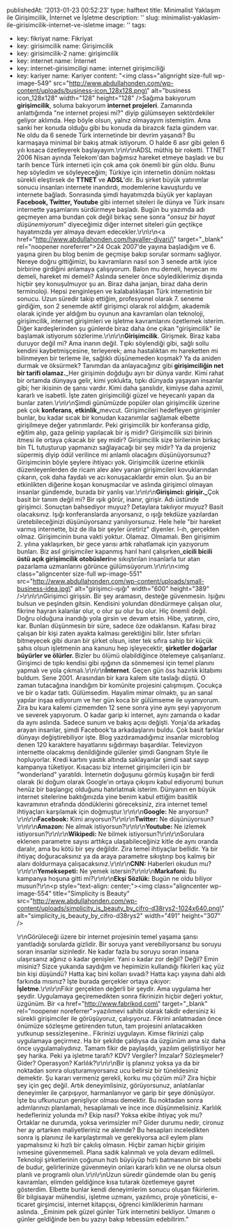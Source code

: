 publishedAt: '2013-01-23 00:52:23'
type: halftext
title: Minimalist Yaklaşım ile Girişimcilik, İnternet ve İşletme
description: ''
slug: minimalist-yaklasim-ile-girisimcilik-internet-ve-isletme
image: ''
tags:
  - key: fikriyat
    name: Fikriyat
  - key: girisimcilik
    name: Girişimcilik
  - key: girisimcilik-2
    name: girişimcilik
  - key: internet
    name: İnternet
  - key: internet-girisimciligi
    name: internet girişimciliği
  - key: kariyer
    name: Kariyer
content: "<img class=\"alignright size-full wp-image-549\" src=\"http://www.abdullahonden.com/wp-content/uploads/business-icon_128x128.png\" alt=\"business icon_128x128\" width=\"128\" height=\"128\" />Sağıma bakıyorum <strong>girişimcilik</strong>, soluma bakıyorum <strong>internet projeleri</strong>. Zamanında anlattığımda \"ne internet projesi mi?\" diyip gülümseyen sektördekiler geliyor aklımda. Hep böyle olsun, yalnız olmayayım istemiştim. Ama sanki her konuda olduğu gibi bu konuda da birazcık fazla gündem var. Ne oldu da 6 senede Türk internetinde bir devrim yaşandı? Bu karmaşaya minimal bir bakış atmak istiyorum. O halde 6 asır gibi gelen 6 yılı kısaca özetleyerek başlayayım.\r\n\r\nADSL müthiş bir roketti. TTNET 2006 Nisan ayında Telekom'dan bağımsız hareket etmeye başladı ve bu tarih bence Türk interneti için çok ama çok önemli bir gün oldu. Bunu hep söyledim ve söyleyeceğim; Türkiye için internetin dönüm noktası sürekli eleştirsek de <strong>TTNET</strong> ve <strong>ADSL</strong>'dir. Bu şirket büyük yatırımlar sonucu insanları internete inandırdı, modemlerine kavuşturdu ve internete bağladı. Sonrasında şimdi hayatımızda büyük yer kaplayan <strong>Facebook, Twitter, Youtube</strong> gibi internet siteleri ile dünya ve Türk insanı internette yaşamlarını sürdürmeye başladı. Bugün bu yazımda adı geçmeyen ama bundan çok değil birkaç sene sonra \"<em>onsuz bir hayat düşünemiyorum</em>\" diyeceğimiz diğer internet siteleri gün geçtikçe hayatımızda yer almaya devam edecekler.\r\n\r\n<a href=\"http://www.abdullahonden.com/hayaller-diyari/\" target=\"_blank\" rel=\"noopener noreferrer\">24 Ocak 2007</a>'de yayına başladığım ve 6. yaşına giren bu blog benim de geçmişe bakıp sorular sormamı sağlıyor. Nereye doğru gittiğimizi, bu kavramların nasıl son 3 senede artık iyice birbirine girdiğini anlamaya çalışıyorum. Balon mu demeli, heyecan mı demeli, hareket mi demeli? Aslında seneler önce söylediklerimiz dışında hiçbir şey konuşulmuyor şu an. Biraz daha janjan, biraz daha derin terminoloji. Hepsi zenginleşen ve kalabalıklaşan Türk internetinin bir sonucu. Uzun süredir takip ettiğim, profesyonel olarak 7. seneme girdiğim, son 2 senemde aktif girişimçi olarak rol aldığım, akademik olarak içinde yer aldığım bu oyunun ana kavramları olan teknoloji, girişimcilik, internet girişimleri ve işletme kavramlarını özetlemek isterim. Diğer kardeşlerinden şu günlerde biraz daha öne çıkan \"girişimcilik\" ile başlamak istiyorum sözlerime.\r\n\r\n<strong>Girişimcilik</strong>. Girişmek. Biraz kaba duruyor değil mi? Ama inanın değil. Tıpkı söylendiği gibi, sağlı sollu kendini kaybetmişçesine, terleyerek; ama hastalıktan mı hareketten mi bilinmeyen bir terleme ile, sağlıklı düşünemeden koşmak? Ya da aniden durmak ve öksürmek? Tanımdan da anlayacağınız gibi<strong> girişimciliğin net bir tarifi olamaz.</strong>\_Her girişimin doğduğu ayrı bir dünya vardır. Kimi rahat bir ortamda dünyaya gelir, kimi yoklukta, tıpkı dünyada yaşayan insanlar gibi; her ikisinin de şansı vardır. Kimi daha şanslıdır, kimiyse daha azimli, kararlı ve isabetli. İşte zaten girişimciliği güzel ve heyecanlı yapan da bunlar zaten.\r\n\r\nŞimdi günümüzde popüler olan girişimcilik üzerine pek çok <strong>konferans</strong>, <strong>etkinlik\_</strong>mevcut. Girişimcileri hedefleyen girişimler bunlar, bu kadar sıcak bir konudan kazanımlar sağlamak elbette girişilmeye değer yatırımlardır. Peki girişimcilik bir konferansa gidip, eğitim alıp, gaza gelinip yapılacak bir iş midir? Girişimcilik sizi birinin itmesi ile ortaya çıkacak bir şey midir? Girişimcilik size birilerinin birkaç bin TL tutuşturup yapmanızı sağlayacağı bir şey midir? Ya da projeniz süpermiş diyip ödül verilince mi anlamlı olacağını düşünüyorsunuz? Girişimcinin böyle şeylere ihtiyacı yok. Girişimcilik üzerine etkinlik düzenleyenlerden de ricam alev alev yanan girişimcileri kovuklarından çıkarın, çok daha faydalı ve acı konuşacaklardır emin olun. Şu an bir etkinlikten diğerine koşan konuşmacılar ve aslında girişimci olmayan insanlar gündemde, burada bir yanlış var.\r\n\r\n<strong>Girişimci: girişir.\_</strong>Çok basit bir tanım değil mi? Bir ışık görür, inanır, girişir. Adı üstünde girişimci. Sonuçtan bahsediyor muyuz? Detaylara takılıyor muyuz? Basit olacaksınız. Işığı konferanslarda arıyorsanız, o ışığı tekdüze yazılardan üretebileceğinizi düşünüyorsanız yanılıyorsunuz. Hele hele \"bir hareket varmış internette, biz de illa bir şeyler üretiriz\" diyenler. I-ıh, gerçekten olmaz. Girişimcinin buna vakti yoktur. Olamaz. Olmamalı. Ben girişimim 2. yılına yaklaşırken, bir gece yarısı artık rahatlamak için yazıyorum bunları. Biz asıl girişimciler kapanmış harıl harıl çalışırken\_<strong>cicili bicili üstü açık girişimcilik otobüsleri</strong>ne sıkıştırılan insanlarla tur atan pazarlama uzmanlarını görünce gülümsüyorum.\r\n\r\n<img class=\"aligncenter size-full wp-image-551\" src=\"http://www.abdullahonden.com/wp-content/uploads/small-business-idea.jpg\" alt=\"girişimci-ışığı\" width=\"600\" height=\"389\" />\r\n\r\nGirişimci girişsin. Bir şey aramasın, desteğe güvenmesin. Işığını bulsun ve peşinden gitsin. Kendisini yolundan döndürmeye çalışan olur, fikrine hayran kalanlar olur, o olur şu olur bu olur. Hiç önemli değil. Doğru olduğuna inandığı yola girsin ve devam etsin. Hibe, yatırım, ciro, kar. Bunları düşünmesin bir süre, sadece öze odaklansın. Kafası biraz çalışan bir kişi zaten ayakta kalması gerektiğini bilir. İster sıfırları bitmeyecek gibi duran bir şirket olsun, ister tek sıfıra sahip bir küçük şahıs olsun işletmenin ana kanunu hep işleyecektir, <strong>şirketler doğarlar büyürler ve ölürler. </strong>Bizler bu ölümü olabildiğince ötelemeye çalışanlarız. Girişimci de tıpkı kendisi gibi ışığının da sönmemesi için temel planını yapmalı ve yola çıkmalı.\r\n\r\n<strong>İnternet</strong>. Geçen gün öss hazırlık kitabımı buldum. Sene 2001. Arasından bir kara kalem site taslağı düştü. O zaman tutacağına inandığım bir komünite projesini çalışmışım. Çocukça ve bir o kadar tatlı. Gülümsedim. Hayalim mimar olmaktı, şu an sanal yapılar inşaa ediyorum ve her gün koca bir gülümseme ile uyanıyorum. Zira bu kara kalemi çizmemden 12 sene sonra yine aynı şeyi yapıyorum ve severek yapıyorum. O kadar garip ki internet, aynı zamanda o kadar da aynı aslında. Sadece sunum ve bakış açısı değişti. Yonja'da arkadaş arayan insanlar, şimdi Facebook'ta arkadaşlarını buldu. Çok basit farklar dünyayı değiştirebiliyor işte. Blog yazdıramadığımız insanlar microblog denen 120 karaktere hayatlarını sığdırmayı başardılar. Televizyon internette olacakmış denildiğinde gülenler şimdi Gangnam Style ile hopluyorlar. Kredi kartını yastık altında saklayanlar şimdi saat sayıp kampanya tüketiyor. Kısacası biz internet girişimcileri için bir \"wonderland\" yaratıldı. İnternetin doğuşunu görmüş kuşağın bir ferdi olarak (ki doğum olarak Google'ın ortaya çıkışını kabul ediyorum) bunun henüz bir başlangıç olduğunu hatırlatmak isterim. Dünyanın en büyük internet sitelerine baktığınızda yine benim kabul ettiğim basitlik kavramının etrafında döndüklerini göreceksiniz, zira internet temel ihtiyaçları karşılamak için doğmuştur.\r\n\r\n<strong>Google:</strong> Ne arıyorsun?\r\n\r\n<strong>Facebook:</strong> Kimi arıyorsun?\r\n\r\n<strong>Twitter:</strong> Ne düşünüyorsun?\r\n\r\n<strong>Amazon:</strong> Ne almak istiyorsun?\r\n\r\n<strong>Youtube:</strong> Ne izlemek istiyorsun?\r\n\r\n<strong>Wikipedi:</strong> Ne bilmek istiyorsun?\r\n\r\nSorulara eklenen parametre sayısı arttıkça ulaşabileceğiniz kitle de aynı oranda daralır, ama bu kötü bir şey değildir. Zira temel ihtiyaçlar bellidir. Ya bir ihtiyaç doğuracaksınız ya da araya parametre sıkıştırıp boş kalmış bir alanı doldurmaya çalışacaksınız.\r\n\r\n<strong>CNN:</strong> Haberleri okudun mu?\r\n\r\n<strong>Yemeksepeti:</strong> Ne yemek istersin?\r\n\r\n<strong>Markafoni:</strong> Bu kampanya hoşuna gitti mi?\r\n\r\n<strong>Ekşi Sözlük:</strong> Bugün ne oldu biliyor musun?\r\n<p style=\"text-align: center;\"><img class=\"aligncenter wp-image-554\" title=\"Simplicity is Beauty\" src=\"http://www.abdullahonden.com/wp-content/uploads/simplicity_is_beauty_by_cifro-d38rys2-1024x640.png\" alt=\"simplicity_is_beauty_by_cifro-d38rys2\" width=\"491\" height=\"307\" /></p>\r\nGörüleceği üzere bir internet projesinin temel yaşama şansı yanıtladığı sorularda gizlidir. Bir soruya yanıt verebiliyorsanız bu soruyu soran insanlar sizinledir. Ne kadar fazla bu soruyu soran insana ulaşırsanız ağınız o kadar genişler. Yani o kadar zor değil? Değil? Emin misiniz? Sizce yukarıda saydığım ve hepimizin kullandığı fikirleri kaç yüz bin kişi düşündü? Hatta kaç bini kolları sıvadı? Hatta kaçı yayına dahi aldı farkında mısınız? İşte burada gerçekler ortaya çıkıyor: <strong>İşletme</strong>.\r\n\r\nFikir gerçekten değerli bir şeydir. Ama uygulama her şeydir. Uygulamaya geçiremedikten sonra fikrinizin hiçbir değeri yoktur, üzgünüm. Bir <a href=\"http://www.fabrikod.com\" target=\"_blank\" rel=\"noopener noreferrer\">yazılımevi</a> sahibi olarak takdir edersiniz ki sürekli girişimciler ile görüşüyoruz, çalışıyoruz. Fikrini anlatmadan önce önümüze sözleşme getirenden tutun, tam projesini anlatacakken yutkunup sessizleşenine.. Fikrinizi uygulayın. Kimse fikrinizi çalıp uygulamaya geçirmez. Ha bir şekilde çaldıysa da üzgünüm ama siz daha önce uygulamalıydınız. Tamam fikir de paylaşıldı, yazılım geliştiriliyor her şey harika. Peki ya işletme tarafı? KDV? Vergiler? İmzalar? Sözleşmeler? Gider? Operasyon? Karlılık?\r\n\r\nBir iş planınız yoksa ya da bir noktadan sonra oluşturamıyorsanız ucu belirsiz bir tüneldesiniz demektir. Şu kararı vermeniz gerekli, korku mu çözüm mü? Zira hiçbir şey için geç değil. Artık deneyimlisiniz, görüyorsunuz, anlatılanlar deneyimler ile çarpışıyor, harmanlanıyor ve garip bir şeye dönüşüyor. İşte bu ufkunuzun genişliyor olması demektir. Bu noktadan sonra adımlarınızı planlamalı, hesaplamalı ve ince ince düşünmelisiniz. Karlılık hedefleriniz yolunda mı? Ekip nasıl? Yoksa ekibe ihtiyaç yok mu? Ortaklar ne durumda, yoksa verimsizler mi? Gider durumu nedir, cironuz her ay artarken maliyetleriniz ne alemde? Bu hesapları inceledikten sonra iş planınız ile karşılaştırmalı ve gerekiyorsa acil eylem planı yapmalısınız ki hızlı bir çakılış olmasın. Hiçbir zaman hiçbir girişim ivmesine güvenmemeli. Plana sadık kalınmalı ve yola devam edilmeli. Teknoloji şirketlerinin çoğunun hızlı büyüyüp hızlı batmasının bir sebebi de budur, gelirlerinize güvenmeyin onları kararlı kılın ve ne olursa olsun planlı ve programlı olun.\r\n\r\nUzun süredir gündemde olan bu geniş kavramları, elimden geldiğince kısa tutarak özetlemeye gayret gösterdim. Elbette bunlar kendi deneyimlerim sonucu oluşan fikirlerim. Bir bilgisayar mühendisi, işletme uzmanı, yazılımcı, proje yöneticisi, e-ticaret girşimcisi, internet kitapçısı, öğrenci kimliklerimin harmanı aslında. \_Eminim pek güzel günler Türk internetini bekliyor. Umarım o günler geldiğinde ben bu yazıyı bakıp tebessüm edebilirim."

